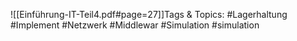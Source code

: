
![[Einführung-IT-Teil4.pdf#page=27]]Tags & Topics:
   #Lagerhaltung
   #Implement
   #Netzwerk
   #Middlewar
   #Simulation
   #simulation